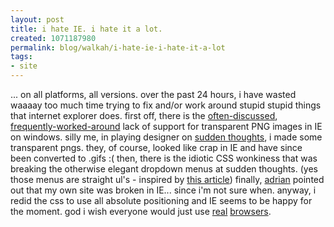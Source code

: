 ```yaml
--- 
layout: post
title: i hate IE. i hate it a lot.
created: 1071187980
permalink: blog/walkah/i-hate-ie-i-hate-it-a-lot
tags: 
- site
---
```

... on all platforms, all versions. over the past 24 hours, i have wasted waaaay too much time trying to fix and/or work around stupid stupid things that internet explorer does.
first off, there is the <a href="http://www.petitiononline.com/msiepng/petition.html">often-discussed</a>, <a href="http://www.alistapart.com/articles/pngopacity/">frequently-worked-around</a> lack of support for transparent PNG images in IE on windows. silly me, in playing designer on <a href="http://www.sudden-thoughts.com/">sudden thoughts</a>, i made some transparent pngs. they, of course, looked like crap in IE and have since been converted to .gifs :(
then, there is the idiotic CSS wonkiness that was breaking the otherwise elegant dropdown menus at sudden thoughts. (yes those menus are straight ul's - inspired by <a href="http://www.alistapart.com/articles/dropdowns">this article</a>)
finally, <a href="http://www.daemon.co.za/">adrian</a> pointed out that my own site was broken in IE... since i'm not sure when. anyway, i redid the css to use all absolute positioning and IE seems to be happy for the moment.
god i wish everyone would just use <a href="http://www.mozilla.org/">real</a> <a href="http://www.apple.com/safari/">browsers</a>.
